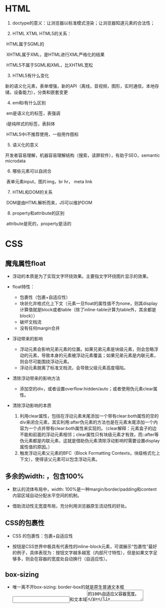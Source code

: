 # HTML

1. doctype的意义：让浏览器以标准模式渲染；让浏览器知道元素的合法性；

2. HTML XTML HTML5的关系：

​	HTML属于SGML的

​	XHTML属于XML，是HTML进行XML严格化的结果

​	HTML5不属于SGML和XML，比XHTML宽松

3. HTML5有什么变化

​	新的语义化元素，表单增强，新的API（离线，音视频，图形，实时通信，本地存储，设备能力），分类和嵌套变更

4. em和i有什么区别

​	em是语义化的标签，表强调

​	i是纯样式的标签，表斜体

​	HTML5中i不推荐使用，一般用作图标

5. 语义化的意义

​	开发者容易理解，机器容易理解结构（搜索，读屏软件），有助于SEO，semantic microdata

6. 哪些元素可以自闭合

​	表单元素input，图片img，br hr， meta link

7. HTML和DOM的关系

​	DOM是由HTML解析而来，JS可以维护DOM

8. property和attribute的区别

​	attribute是死的，property是活的

# CSS

## 魔鬼属性float

* 浮动的本质是为了实现文字环绕效果。主要指文字环绕图片显示的效果。

* float特性：

  * 包裹性（包裹+自适应性）
  * 块状化并格式化上下文（元素一旦float的属性值不为none，则其display计算值就是block或者table（除了inline-table计算为table外，其余都是block））
  * 破坏文档流
  * 没有任何margin合并

* 浮动带来的影响

  * 浮动元素会影响兄弟元素的位置。如果兄弟元素是块级元素，则会忽略浮动的元素，导致本身的元素被浮动元素覆盖；如果兄弟元素是内联元素，则会尽可能围绕浮动元素。
  * 浮动元素脱离了标准文档流，会导致父级元素高度塌陷。

* 清除浮动带来的影响方法
  
  * 添加空的div，或者设置overflow:hidden/auto；或者使用伪元素clear属性。

* 清除浮动影响的本质

  1. 利用clear属性，包括在浮动元素末尾添加一个带有clear:both属性的空的div来闭合元素，其实利用:after伪元素的方法也是在元素末尾添加一个内容为一个点并带有clear:both属性来实现的。（clear解释：元素盒子的边不能和前面的浮动元素相邻；clear属性只有块级元素才有效，而::after等伪元素都是内联元素，这就是借助伪元素清除浮动影响时需要设置display属性值的原因。）
  2. 触发浮动元素父元素的BFC（Block Formatting Contexts，块级格式化上下文），使得该父元素可以包含浮动元素。

## 多余的width: ，包含100%

* 默认的流体布局中，width: 100%是一种margin/border/padding和content内容区域自动分配水平空间的机制。

* 借助流动性无宽度布局，充分利用浏览器原生流动性的好处。

## CSS的包裹性

* CSS 的包裹性：包裹+自适应性

* 按钮是CSS世界中极具有代表性的inline-block元素，可谓展示“包裹性”最好的例子，具体表现为：按钮文字越多越宽（内部尺寸特性），但是如果文字足够多，则会在容器的宽度处自动换行（自适应性）。

## box-sizing

* 唯一离不开box-sizing: border-box的就是原生普通文本框<input>和文本域<textarea>的100%自适应父容器宽度。

* textarea为替换元素，替换元素的特性之一就是尺寸由内部元素决定，且无论display的属性是inline还是block。非替换元素，如果其display的属性值为block则会具有流动性，宽度由外部尺寸决定。

* 因此我们只能通过width设定<textarea>尺寸100%自适应父容器。

* 问题就是：textarea是有border的，而且需要一定的padding，否则输入的时候光标就会顶着边框，体验很不好，于是，width/border和padding注定要共存，同时整体的宽度100%自适应容器。

* box-sizing被发明的初衷：解决替换元素宽度自适应的问题。

## height: 100%

* height默认的是auto。

* 要想height:100%有效的方法有两种

     1. 设置显示的高度

    2. 使用绝对定位

      但是这两种100%也是有区别的：绝对定位的百分比是相对于padding-box的，也就是说会把padding大小	的值计算在内。非绝对定位元素，则是相对于content-box的

## Content

* content与替换元素：根据是否具有可替换内容，我们可以把元素分为替换元素和非替换元素。典型的替换元素（<img>，<object>，<video>，<iframe>， <input>， <textarea>）

  * 替换元素的特点：内容的外观不受页面上的CSS的影响；有自己的尺寸；在很多CSS属性上有自己的一套表现规则；
  * 替换元素的尺寸计算规则：CSS尺寸>HTML尺寸>固有尺寸

## Padding

* padding的百分比值：padding百分比值无论是水平方向还是垂直方向均是相对于宽度计算的。

* ol/ul列表内置 padding-left，单位是px

* 很多表单元素都内置 padding（<input><textarea><select><radio><checkbox><button>）

* padding与图形绘制： padding属性和background-clip属性配合，可以在有限的标签下实现一些CSS图形绘制效果。

* padding-top，padding-bottom，margin-top，margin-bottom对于非替换元素无效，只对替换元素有效。

## Margin

* 元素尺寸的相关概念

  * 元素尺寸： 包含padding，border，也就是元素的border-box的尺寸。在原生DOM API中写作offsetWidth和offsetHeight，有时候又称为“元素偏移尺寸”
  * 元素内部尺寸：包含padding不包含border，也就是元素的padding-box。在原生DOMAPI中写作clientWidth和clientHeight。
  * 元素外部尺寸：同时包含padding，border和margin

* 滚动容器的底部的留白使用padding是不推荐的，因为兼容性是个大问题，但是，我们可以借助margin的外部尺寸特性来实现底部留白。（只能使用子元素的margin-bottom来实现滚动容器的底部留白）

* margin的百分比值：无论是水平方向还是垂直方向都是相对于宽度计算的。

* margin合并

  * 块级元素的上边距和下边距有时会合并为单个边距，这种现象称为“margin合并”。（块级元素，垂直方向）
  * 空块级元素的合并：上下margin会合并。
  * margin合并规则：正正取大值  正负值相加 负负最负值

* margin:  auto

  * 如果一侧定值，一侧auto，则auto为剩余空间的大小
  * 如果两侧均是auto，则评分剩余空间
  * margin的初始值为0

* margin无效情形解析

  * 内联元素，垂直方向margin无效

## Border

* border: 11px solid transparent; 优雅的增加点击区域的大小。

* border实现三角形的绘制

  ```
  div {
   	width: 0;
   	border: 10px solid;
  	border-color: #f30 transparent transparent;
  } 
  ```

## 内联元素与流

* ex：是CSS中的一个相对单位，指的是小写字母x的高度（x-height）

* line-height

  * 行距 = line-height - font-size
  * 块级元素的line-height
  * line-height实现内联元素的“垂直居中” （坊间传闻：要想让单行文字垂直居中，只要设置line-height的大小和height一样高就可以了。）
    * 误区一：要让单行文字垂直居中，只需要line-height这一个属性就可以，与height一点关系都没有。
    * 误区二：行高控制文字垂直居中，不仅适用于单行，多行也是可以的。
    * 误区三：这里也只能说是近似垂直居中，并无法达到准备的垂直居中。（因为文字字形的垂直中线位置普遍要比真正的“行框盒子”的垂直中线位置低）
  * 字体不一样的时候，默认的line-height也就不一致（只要字体确定，各个浏览器下的默认line-height解析值基本上都是一样的。然而关键是不同的浏览器使用的默认中英文字体并不是一样的，并且不同操作系统的默认的字体也不是一样，换句话说，就是不同系统不同浏览器默认的line-height都有差异，因此，对line-height的默认值进行重置是势在必得。）
  * line-height:1.5  line-height:150%  line-height:1.5em 这三种最终的行高大小都是和font-size计算值，但是它们在继承上有所不同。如果使用数值作为line-height的属性值（1.5），那么所有的子元素继承的都是这个值；但是如果使用百分比或者长度值作为属性（150%/1.5em），那么所有的子元素继承的是最终的计算值。
  * 内联元素line-height的大值特性：无论内联元素line-height如何设置，最终父级元素的高度都是由数值最大的那个line-height决定的。

* vertical-align

  * vertical-align 属性值可以分为以下四类
    * 线类，如baseline(默认),top,middle,bottom
    
    * 文本类，如text-top,text-bottom
    
    * 上标下标类，如sub,super
    
    * 数值百分比类，如20px,2em,20%（相对基线上移动或者下移动）（百分比是相对于line-height的计算值计算的）
    
   * vertical-align作用得前提：只能应用于内联元素以及display值为table-cell的元素。（inline , inline-block , inline-table, table-cell , 浮动定位和绝对定位会让元素块状化，因此使用vertical-align无效）

## BFC

* BFC：block formatting context 中文为“块级格式化上下文”。

* IFC： inline formatting context中文为“内联格式化上下文”。

* 如果一个元素具有BFC，内部子元素再怎么翻江倒海，翻云覆雨，都不会影响外部的元素。所以BFC元素也可以用来清除浮动的影响。同时BFC元素是不可能发生margin重叠的，因为margin重叠会影响外部元素。

* 触发BFC的条件：

  * <html>根元素
  * float的值不为none
  * overfloat的值为auto，scroll，或hidden
  * display的值为table-cell，table-caption，和inline-block中的任何一个
  * position的值不为relative和static
    * 也就是说，只要元素符合上面任意一个条件，就无须使用clear:both属性去清除浮动的影响了。

## position: absolute

* absolute与float同时存在的时候，float属性无任何效果。

* 元素一旦position：absolute或fixed，其display计算值事block或者table。

* 可以块状格式化上下文，具有包裹性。

* 一个绝对定位的元素，没有任何left/top/right/bottom属性设置，并且其祖先元素全部都是非定位元素，其位置还是在当前位置而不是浏览窗口的左上方。（absolut是非常独立的CSS属性值，其样式和行为表现不依赖其他任何CSS属性就可以完成）（无依赖定位）

* 上述得无依赖定位常用场景：select，输入框错误提示，icon

* absolute和overflow：

  * 如果overflow不是定位元素，同时绝对定位元素和overflow容器之间也没有定位元素，则overflow无法对absolute元素进行剪裁。
  * 如果overflow的属性值不是hidden，而是auto或者scroll，即使绝对定位元素高宽比overflow元素高宽还要大，也不都会出现滚动条。

* 绝对定位的流体自适应特性。

* absolute和margin：auto：绝对定位元素的margin:auto的填充规则和普通流体元素的一模一样，唯一的区别就是，绝对定位的margin：auto居中从IE8浏览器开始支持，而普通元素的居中很早就支持了。

* relative：

  * relative相对定位元素的left/top/right/bottom的百分比值是相对于包含块计算的，而不是自身。
  * 相对定位元素同时应用对立方向定位值得时候，top/bottom同时使用，bottom无效，left/right同时使用得时候，right无效。
  * relative最小化影响原则：尽量不适用relative，如果想定位某些元素，看看能否使用“无依赖得绝对定位”；如果场景受限，一定要使用relative则该relative务必最小化。

* fixed：

  * 唯一可以限制固定定位元素得就是<html>根元素。
  * 无依赖得固定定位（与无依赖得绝对定位类似）

## CSS的层叠规则

* z-index只是CSS层叠规则中的一叶小舟。且z-index只有定位的元素（即position属性值不是static的元素）的z-index才会起作用。
